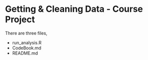 Getting & Cleaning Data - Course Project
========================================

There are three files,

   * run_analysis.R
   * CodeBook.md
   * README.md
